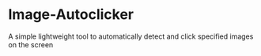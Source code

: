 # Image-Autoclicker
 A simple lightweight tool to automatically detect and click specified images on the screen
